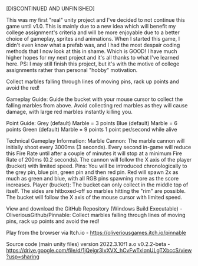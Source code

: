 [DISCONTINUED AND UNFINISHED]

This was my first "real" unity project and I've decided to not continue this game until v1.0. This is mainly due to a new idea which will benefit my college assignment's criteria and will be more enjoyable due to a better choice of gameplay, sprites and animations. When I started this game, I didn't even know what a prefab was, and I had the most despair coding methods that I now look at this in shame. Which is GOOD! I have much higher hopes for my next project and it's all thanks to what I've learned here. PS: I may still finish this project, but it's with the motive of college assignments rather than personal "hobby" motivation.

Collect marbles falling through lines of moving pins, rack up points and avoid the red!

Gameplay Guide: Guide the bucket with your mouse cursor to collect the falling marbles from above. Avoid collecting red marbles as they will cause damage, with large red marbles instantly killing you.

Point Guide: Grey (default) Marble = 3 points Blue (default) Marble = 6 points Green (default) Marble = 9 points 1 point per/second while alive

Technical Gameplay Information: Marble Cannon: The marble cannon will initially shoot every 3000ms (3 seconds). Every second in-game will reduce this Fire Rate until after a couple of minutes it will stop at a minimum Fire Rate of 200ms (0.2 seconds). The cannon will follow the X axis of the player (bucket) with limited speed. Pins: You will be introduced chronologically to the grey pin, blue pin, green pin and then red pin. Red will spawn 2x as much as green and blue, with all RGB pins spawning more as the score increases. Player (bucket): The bucket can only collect in the middle top of itself. The sides are hitboxed-off so marbles hitting the "rim" are possible. The bucket will follow the X axis of the mouse cursor with limited speed.

View and download the GitHub Repository (Windows Build Executable) - OliveriousGithub/Pinnable: Collect marbles falling through lines of moving pins, rack up points and avoid the red!

Play from the browser via Itch.io - https://oliveriousgames.itch.io/pinnable

Source code (main unity files) version 2022.3.10f1 a.o v0.2.2-beta - https://drive.google.com/file/d/1jQejgr3IvXVX_hCvFwTxIqnULgTXbccS/view?usp=sharing